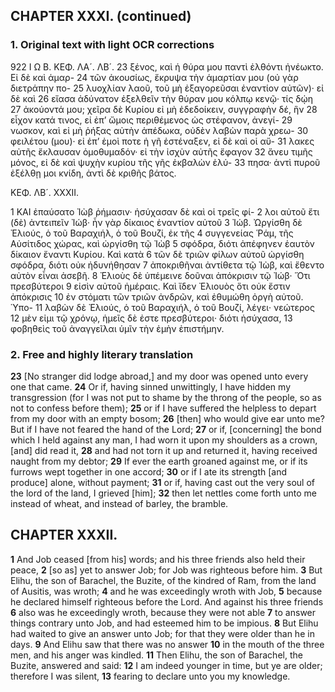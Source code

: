 ## CHAPTER XXXI. (continued)

### 1. Original text with light OCR corrections

922
Ι Ω Β.
ΚΕΦ. ΛΑ´. ΛΒ´.
23 ξένος, καὶ ἡ θύρα μου παντὶ ἐλθόντι ἠνέωκτο. Εἰ δὲ καὶ ἁμαρ-
24 τῶν ἀκουσίως, ἔκρυψα τὴν ἁμαρτίαν μου (οὐ γὰρ διετράπην πο-
25 λυοχλίαν λαοῦ, τοῦ μὴ ἐξαγορεῦσαι ἐναντίον αὐτῶν)· εἰ δὲ καὶ
26 εἴασα ἀδύνατον ἐξελθεῖν τὴν θύραν μου κόλπῳ κενῷ· τίς δῴη
27 ἀκούοντά μου; χεῖρα δὲ Κυρίου εἰ μὴ ἐδεδοίκειν, συγγραφὴν δέ, ἣν
28 εἶχον κατά τινος, εἰ ἐπ’ ὤμοις περιθέμενος ὡς στέφανον, ἀνεγί-
29 νωσκον, καὶ εἰ μὴ ῥήξας αὐτὴν ἀπέδωκα, οὐδὲν λαβὼν παρὰ χρεω-
30 φειλέτου (μου)· εἰ ἐπ’ ἐμοὶ ποτε ἡ γῆ ἐστέναξεν, εἰ δὲ καὶ οἱ αὔ-
31 λακες αὐτῆς ἔκλαυσαν ὁμοθυμαδόν· εἰ τὴν ἰσχὺν αὐτῆς ἔφαγον
32 ἄνευ τιμῆς μόνος, εἰ δὲ καὶ ψυχὴν κυρίου τῆς γῆς ἐκβαλὼν ἐλύ-
33 πησα· ἀντὶ πυροῦ ἐξέλθῃ μοι κνίδη, ἀντὶ δὲ κριθῆς βάτος.

ΚΕΦ. ΛΒ´. XXXII.

1 ΚΑΙ ἐπαύσατο Ἰὼβ ῥήμασιν· ἡσύχασαν δὲ καὶ οἱ τρεῖς φί-
2 λοι αὐτοῦ ἔτι (δὲ) ἀντειπεῖν Ἰώβ· ἦν γὰρ δίκαιος ἐναντίον αὐτοῦ
3 Ἰώβ. Ὠργίσθη δὲ Ἐλιούς, ὁ τοῦ Βαραχιήλ, ὁ τοῦ Βουζί, ἐκ τῆς
4 συγγενείας Ῥάμ, τῆς Αὐσίτιδος χώρας, καὶ ὠργίσθη τῷ Ἰὼβ
5 σφόδρα, διότι ἀπέφηνεν ἑαυτὸν δίκαιον ἔναντι Κυρίου. Καὶ κατὰ
6 τῶν δὲ τριῶν φίλων αὐτοῦ ὠργίσθη σφόδρα, διότι οὐκ ἠδυνήθησαν
7 ἀποκριθῆναι ἀντίθετα τῷ Ἰὼβ, καὶ ἔθεντο αὐτὸν εἶναι ἀσεβῆ.
8 Ἐλιοὺς δὲ ὑπέμεινε δοῦναι ἀπόκρισιν τῷ Ἰώβ· Ὅτι πρεσβύτεροι
9 εἰσὶν αὐτοῦ ἡμέραις. Καὶ ἴδεν Ἐλιουὸς ὅτι οὐκ ἔστιν ἀπόκρισις
10 ἐν στόματι τῶν τριῶν ἀνδρῶν, καὶ ἐθυμώθη ὀργὴ αὐτοῦ. Ὑπο-
11 λαβὼν δὲ Ἐλιούς, ὁ τοῦ Βαραχιήλ, ὁ τοῦ Βουζί, λέγει· νεώτερος
12 μὲν εἰμι τῷ χρόνῳ, ἡμεῖς δὲ ἐστε πρεσβύτεροι· διότι ἡσύχασα,
13 φοβηθεὶς τοῦ ἀναγγεῖλαι ὑμῖν τὴν ἐμὴν ἐπιστήμην.

### 2. Free and highly literary translation

**23** [No stranger did lodge abroad,] and my door was opened unto every one that came.
**24** Or if, having sinned unwittingly, I have hidden my transgression (for I was not put to shame by the throng of the people, so as not to confess before them);
**25** or if I have suffered the helpless to depart from my door with an empty bosom;
**26** [then] who would give ear unto me? But if I have not feared the hand of the Lord;
**27** or if, [concerning] the bond which I held against any man, I had worn it upon my shoulders as a crown, [and] did read it,
**28** and had not torn it up and returned it, having received naught from my debtor;
**29** If ever the earth groaned against me, or if its furrows wept together in one accord;
**30** or if I ate its strength [and produce] alone, without payment;
**31** or if, having cast out the very soul of the lord of the land, I grieved [him];
**32** then let nettles come forth unto me instead of wheat, and instead of barley, the bramble.

## CHAPTER XXXII.

**1** And Job ceased [from his] words; and his three friends also held their peace,
**2** [so as] yet to answer Job; for Job was righteous before him.
**3** But Elihu, the son of Barachel, the Buzite, of the kindred of Ram, from the land of Ausitis, was wroth;
**4** and he was exceedingly wroth with Job,
**5** because he declared himself righteous before the Lord. And against his three friends
**6** also was he exceedingly wroth, because they were not able
**7** to answer things contrary unto Job, and had esteemed him to be impious.
**8** But Elihu had waited to give an answer unto Job; for that they were older than he in days.
**9** And Elihu saw that there was no answer
**10** in the mouth of the three men, and his anger was kindled.
**11** Then Elihu, the son of Barachel, the Buzite, answered and said:
**12** I am indeed younger in time, but ye are older; therefore I was silent,
**13** fearing to declare unto you my knowledge.